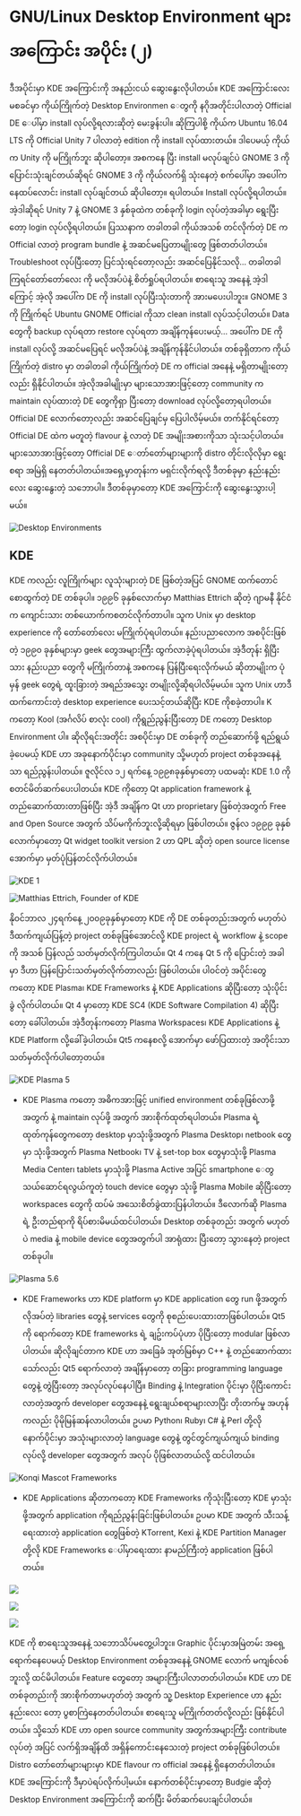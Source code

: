 # GNU/Linux Desktop Environment များအကြောင်း အပိုင်း \(၂\)

ဒီအပိုင်းမှာ KDE အကြောင်းကို အနည်းငယ် ဆွေးနွေးလိုပါတယ်။ KDE အကြောင်းလေးမစခင်မှာ ကိုယ်ကြိုက်တဲ့ Desktop Environmen ေတွကို နဂိုအတိုင်းပါလာတဲ့ Official DE ေပါ်မှာ install လုပ်လို့ရလားဆိုတဲ့ မေးခွန်းပါ။ ဆိုကြပါစို့ ကိုယ်က Ubuntu 16.04 LTS ကို Official Unity 7 ပါလာတဲ့ edition ကို install လုပ်ထားတယ်။ ဒါပေမယ့် ကိုယ်က Unity ကို မကြိုက်ဘူး ဆိုပါတော့။ အစကနေ ပြီး install မလုပ်ချင်ပဲ GNOME 3 ကို ပြောင်းသုံးချင်တယ်ဆိုရင် GNOME 3 ကို ကိုယ်လက်ရှိ သုံးနေတဲ့ စက်ပေါ်မှာ အပေါ်ကနေထပ်လောင်း install လုပ်ချင်တယ် ဆိုပါတော့။ ရပါတယ်။ Install လုပ်လို့ရပါတယ်။ အဲ့ဒါဆိုရင် Unity 7 နဲ့ GNOME 3 နှစ်ခုထဲက တစ်ခုကို login လုပ်တဲ့အခါမှာ ရွေးပြီးတော့ login လုပ်လို့ရပါတယ်။ ပြဿနာက တခါတခါ ကိုယ်အသစ် တင်လိုက်တဲ့ DE က Official လာတဲ့ program bundle နဲ့ အဆင်မပြေတာမျိုးတွေ ဖြစ်တတ်ပါတယ်။ Troubleshoot လုပ်ပြီးတော့ ပြင်သုံးရင်တော့လည်း အဆင်ပြေနိုင်သလို… တခါတခါကြရင်တော်တော်လေး ကို မလိုအပ်ပဲနဲ့ စိတ်ရှုပ်ရပါတယ်။ စာရေးသူ အနေနဲ့ အဲ့ဒါကြောင့် အဲ့လို အပေါ်က DE ကို install လုပ်ပြီးသုံးတာကို အားမပေးပါဘူး။ GNOME 3 ကို ကြိုက်ရင် Ubuntu GNOME Official ကိုသာ clean install လုပ်သင့်ပါတယ်။ Data တွေကို backup လုပ်ရတာ restore လုပ်ရတာ အချိန်ကုန်ပေးမယ့်… အပေါ်က DE ကို install လုပ်လို့ အဆင်မပြေရင် မလိုအပ်ပဲနဲ့ အချိန်ကုန်နိုင်ပါတယ်။ တစ်ခုရှိတာက ကိုယ်ကြိုက်တဲ့ distro မှာ တခါတခါ ကိုယ်ကြိုက်တဲ့ DE က official အနေနဲ့ မရှိတာမျိုးတော့လည်း ရှိနိုင်ပါတယ်။ အဲ့လိုအခါမျိုးမှာ များသောအားဖြင့်တော့ community က maintain လုပ်ထားတဲ့ DE တွေကိုရှာ ပြီးတော့ download လုပ်လို့တော့ရပါတယ်။ Official DE လောက်တော့လည်း အဆင်ပြေချင်မှ ပြေပါလိမ့်မယ်။ တက်နိုင်ရင်တော့ Official DE ထဲက မတူတဲ့ flavour နဲ့ လာတဲ့ DE အမျိုးအစားကိုသာ သုံးသင့်ပါတယ်။ များသောအားဖြင့်တော့ Official DE ေတာ်တော်များများကို distro တိုင်းလိုလိုမှာ ရွေးစရာ အမြဲရှိ နေတတ်ပါတယ်။အရှေ့မှာတုန်းက မရှင်းလိုက်ရလို့ ဒီတစ်ခုမှာ နည်းနည်းလေး ဆွေးနွေးတဲ့ သဘောပါ။ ဒီတစ်ခုမှာတော့ KDE အကြောင်းကို ဆွေးနွေးသွားပါ့မယ်။

![Desktop Environments](https://i0.wp.com/www.itmatic101.com/wp-content/uploads/2017/06/desktop-environments.png?resize=428%2C482&ssl=1)

## KDE

KDE ကလည်း လူကြိုက်များ လူသုံးများတဲ့ DE ဖြစ်တဲ့အပြင် GNOME ထက်တောင် စောထွက်တဲ့ DE တစ်ခုပါ။ ၁၉၉၆ ခုနှစ်လောက်မှာ Matthias Ettrich ဆိုတဲ့ ဂျာမနီ နိုင်ငံက ကျောင်းသား တစ်ယောက်ကစတင်လိုက်တာပါ။ သူက Unix မှာ desktop experience ကို တော်တော်လေး မကြိုက်ပုံရပါတယ်။ နည်းပညာလောက အစပိုင်းဖြစ်တဲ့ ၁၉၉၀ ခုနှစ်များမှာ geek တွေအများကြီး ထွက်လာခဲ့ပုံရပါတယ်။ အဲ့ဒီတုန်း ရှိပြီးသား နည်းပညာ တွေကို မကြိုက်တာနဲ့ အစကနေ ပြန်ပြီးရေးလိုက်မယ် ဆိုတာမျိုးက ပုံမှန် geek တွေရဲ့ ထူးခြားတဲ့ အရည်အသွေး တမျိုးလို့ဆိုရပါလိမ့်မယ်။ သူက Unix ဟာဒီထက်ကောင်းတဲ့ desktop experience ပေးသင့်တယ်ဆိုပြီး KDE ကိုစခဲ့တာပါ။ K ကတော့ Kool \(အင်္ဂလိပ် စာလုံး cool\) ကိုရွည်ညွန်းပြီးတော့ DE ကတော့ Desktop Environment ပါ။ ဆိုလိုရင်းအတိုင်း အစပိုင်းမှာ DE တစ်ခုကို တည်ဆောက်ဖို့ ရည်ရွယ်ခဲ့ပေမယ့် KDE ဟာ အခုနောက်ပိုင်းမှာ community သို့မဟုတ် project တစ်ခုအနေနဲ့သာ ရည်ညွန်းပါတယ်။ ဇူလိုင်လ ၁၂ ရက်နေ့ ၁၉၉၈ခုနှစ်မှာတော့ ပထမဆုံး KDE 1.0 ကို စတင်မိတ်ဆက်ပေးပါတယ်။ KDE ကိုတော့ Qt  application framework နဲ့ တည်ဆောက်ထားတာဖြစ်ပြီး အဲ့ဒီ အချိန်က Qt ဟာ proprietary ဖြစ်တဲ့အတွက် Free and Open Source အတွက် သိပ်မကိုက်ဘူးလို့ဆိုရမှာ ဖြစ်ပါတယ်။ ဇွန်လ ၁၉၉၉ ခုနှစ် လောက်မှာတော့ Qt widget toolkit version 2 ဟာ QPL ဆိုတဲ့ open source license အောက်မှာ မှတ်ပုံပြန်တင်လိုက်ပါတယ်။

![KDE 1](https://i1.wp.com/www.itmatic101.com/wp-content/uploads/2017/06/KDE-1.jpg?resize=740%2C555&ssl=1)

![Matthias Ettrich, Founder of KDE](https://i1.wp.com/www.itmatic101.com/wp-content/uploads/2017/06/Matthias-Ettrich.jpg?resize=600%2C600&ssl=1)

နိုဝင်ဘာလ ၂၄ရက်နေ့  ၂၀၀၉ခုနှစ်မှာတော့ KDE ကို DE တစ်ခုတည်းအတွက် မဟုတ်ပဲ ဒီထက်ကျယ်ပြန့်တဲ့ project တစ်ခုဖြစ်အောင်လို့ KDE project ရဲ့ workflow နဲ့ scope ကို အသစ် ပြန်လည် သတ်မှတ်လိုက်ကြပါတယ်။ Qt 4 ကနေ Qt 5 ကို ပြောင်းတဲ့ အခါမှာ ဒီဟာ ပြန်ပြောင်းသတ်မှတ်လိုက်တာလည်း  ဖြစ်ပါတယ်။ ပါဝင်တဲ့ အပိုင်းတွေကတော့ KDE Plasma၊ KDE Frameworks နဲ့  KDE Applications ဆိုပြီးတော့ သုံးပိုင်းခွဲ လိုက်ပါတယ်။ Qt 4 မှာတော့ KDE SC4 \(KDE Software Compilation 4\) ဆိုပြီးတော့ ခေါ်ပါတယ်။ အဲ့ဒီတုန်းကတော့ Plasma Workspaces၊ KDE Applications နဲ့ KDE Platform လို့ခေါ်ခဲ့ပါတယ်။ Qt5 ကနေစလို့ အောက်မှာ ဖော်ပြထားတဲ့ အတိုင်းသာ သတ်မှတ်လိုက်ပါတော့တယ်။

![KDE Plasma 5](https://i2.wp.com/www.itmatic101.com/wp-content/uploads/2017/06/KDE-Plasma-5.png?resize=740%2C410&ssl=1)

* KDE Plasma ကတော့ အဓိကအားဖြင့် unified environment တစ်ခုဖြစ်လာဖို့ အတွက် နဲ့ maintain လုပ်ဖို့ အတွက် အားစိုက်ထုတ်ရပါတယ်။ Plasma ရဲ့ ထုတ်ကုန်တွေကတော့ desktop မှာသုံးဖို့အတွက် Plasma Desktop၊ netbook တွေမှာ သုံးဖို့အတွက် Plasma Netbook၊ TV နဲ့ set-top box တွေမှာသုံးဖို့ Plasma Media Center၊ tablets မှာသုံးဖို့ Plasma Active အပြင် smartphone ေတွ သယ်ဆောင်ရလွယ်ကူတဲ့ touch device တွေမှာ သုံးဖို့ Plasma Mobile ဆိုပြီးတော့ workspaces တွေကို ထပ်မံ အသေးစိတ်ခွဲထားပြန်ပါတယ်။ ဒီလောက်ဆို Plasma ရဲ့ ဦးတည်ရာကို ရိပ်စားမိမယ်ထင်ပါတယ်။ Desktop တစ်ခုတည်း အတွက် မဟုတ်ပဲ media နဲ့ mobile device တွေအတွက်ပါ အာရုံထား ပြီးတော့ သွားနေတဲ့ project တစ်ခုပါ။

![Plasma 5.6](https://i0.wp.com/www.itmatic101.com/wp-content/uploads/2017/06/Plasma-5.6.png?resize=740%2C416&ssl=1)

* KDE Frameworks ဟာ KDE platform မှာ KDE application တွေ run ဖို့အတွက် လိုအပ်တဲ့ libraries တွေနဲ့ services တွေကို စုစည်းပေးထားတာဖြစ်ပါတယ်။ Qt5 ကို ရောက်တော့ KDE frameworks ရဲ့ ချဥ်းကပ်ပုံဟာ ပိုပြီးတော့ modular ဖြစ်လာပါတယ်။ ဆိုလိုချင်တာက KDE ဟာ အခြေခံ အုတ်မြစ်မှာ C++ နဲ့ တည်ဆောက်ထားသော်လည်း Qt5 ရောက်လာတဲ့ အချိန်မှာတော့ တခြား programming language တွေနဲ့ တွဲပြီးတော့ အလုပ်လုပ်နေပါပြီ။ Binding နဲ့ Integration ပိုင်းမှာ ပိုပြီးကောင်းလာတဲ့အတွက် developer တွေအနေနဲ့ ရွေးချယ်စရာများလာပြီး တိုးတက်မှု အဟုန်ကလည်း ပိုမိုမြန်ဆန်လာပါတယ်။ ဥပမာ Python၊ Ruby၊ C\# နဲ့ Perl တို့လို နောက်ပိုင်းမှာ အသုံးများလာတဲ့ language တွေနဲ့ တွင်တွင်ကျယ်ကျယ် binding လုပ်လို့ developer တွေအတွက် အလုပ် ပိုဖြစ်လာတယ်လို့ ထင်ပါတယ်။

![Konqi Mascot Frameworks](https://i0.wp.com/www.itmatic101.com/wp-content/uploads/2017/06/Konqi-Mascot-Frameworks.png?resize=200%2C228&ssl=1)

* KDE Applications ဆိုတာကတော့ KDE Frameworks ကိုသုံးပြီးတော့ KDE မှာသုံးဖို့အတွက် application ကိုရည်ညွန်းခြင်းဖြစ်ပါတယ်။ ဥပမာ KDE အတွက် သီးသန့်ရေးထားတဲ့ application တွေဖြစ်တဲ့ KTorrent, Kexi နဲ့ KDE Partition Manager တို့လို KDE Frameworks ေပါ်မှာရေးထား နာမည်ကြီးတဲ့ application ဖြစ်ပါတယ်။

![](https://i1.wp.com/www.itmatic101.com/wp-content/uploads/2017/06/KDE-Partition-Manager.jpg?resize=640%2C480&ssl=1)

![](https://i0.wp.com/www.itmatic101.com/wp-content/uploads/2017/06/Kexi_2.2_main_window.png?resize=740%2C491&ssl=1)

![](https://i1.wp.com/www.itmatic101.com/wp-content/uploads/2017/06/Ktorrent4.3.1.png?resize=740%2C446&ssl=1)

KDE ကို စာရေးသူအနေနဲ့ သဘောသိပ်မတွေ့ပါဘူး။ Graphic ပိုင်းမှာအမြဲတမ်း အရှေ့ရောက်နေပေမယ့် Desktop Environment တစ်ခုအနေနဲ့ GNOME လောက် မကျစ်လစ်ဘူးလို့ ထင်မိပါတယ်။ Feature တွေတော့ အများကြီးပါလာတတ်ပါတယ်။ KDE ဟာ DE တစ်ခုတည်းကို အားစိုက်တာမဟုတ်တဲ့ အတွက် သူ့ Desktop Experience ဟာ နည်းနည်းလေး  တော့ ပွစာကြဲနေတတ်ပါတယ်။ စာရေးသူ မကြိုက်တတ်လို့လည်း ဖြစ်နိုင်ပါတယ်။ သို့သော် KDE ဟာ open source community အတွက်အများကြီး contribute လုပ်တဲ့ အပြင် လက်ရှိအချိန်ထိ အရှိန်ကောင်းနေသေးတဲ့ project တစ်ခုဖြစ်ပါတယ်။ Distro တော်တော်များများမှာ KDE flavour က official အနေနဲ့ ရှိနေတတ်ပါတယ်။ KDE အကြောင်းကို ဒီမှာပဲရပ်လိုက်ပါ့မယ်။ နောက်တစ်ပိုင်းမှာတော့ Budgie ဆိုတဲ့ Desktop Environment အကြောင်းကို ဆက်ပြီး မိတ်ဆက်ပေးချင်ပါတယ်။

